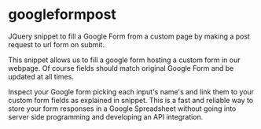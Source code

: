 # googleformpost
JQuery snippet to fill a Google Form from a custom page by making a post request to url form on submit.

This snippet allows us to fill a google form hosting a custom form in our webpage.
Of course fields should match original Google Form and be updated at all times.

Inspect your Google form picking each input's name's and link them to your custom form fields as explained in snippet.
This is a fast and reliable way to store your form responses in a Google Spreadsheet without going into server side programming and developing an API integration.
